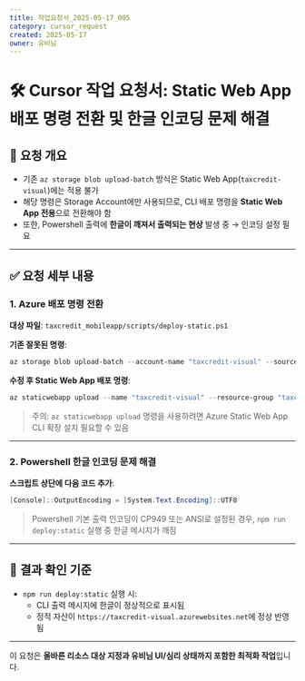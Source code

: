 ```yaml
---
title: 작업요청서_2025-05-17_005
category: cursor_request
created: 2025-05-17
owner: 유비님
---
```


# 🛠️ Cursor 작업 요청서: Static Web App 배포 명령 전환 및 한글 인코딩 문제 해결

## 📌 요청 개요

- 기존 `az storage blob upload-batch` 방식은 Static Web App(`taxcredit-visual`)에는 적용 불가
- 해당 명령은 Storage Account에만 사용되므로, CLI 배포 명령을 **Static Web App 전용**으로 전환해야 함
- 또한, Powershell 출력에 **한글이 깨져서 출력되는 현상** 발생 중 → 인코딩 설정 필요

---

## ✅ 요청 세부 내용

### 1. Azure 배포 명령 전환

**대상 파일**: `taxcredit_mobileapp/scripts/deploy-static.ps1`

**기존 잘못된 명령**:
```powershell
az storage blob upload-batch --account-name "taxcredit-visual" --source $buildPath --destination '$web' --overwrite
```

**수정 후 Static Web App 배포 명령**:
```powershell
az staticwebapp upload --name "taxcredit-visual" --resource-group "taxcredit-rg" --source $buildPath
```

> 주의: `az staticwebapp upload` 명령을 사용하려면 Azure Static Web App CLI 확장 설치 필요할 수 있음

---

### 2. Powershell 한글 인코딩 문제 해결

**스크립트 상단에 다음 코드 추가**:
```powershell
[Console]::OutputEncoding = [System.Text.Encoding]::UTF8
```

> Powershell 기본 출력 인코딩이 CP949 또는 ANSI로 설정된 경우, `npm run deploy:static` 실행 중 한글 메시지가 깨짐

---

## 🧩 결과 확인 기준

- `npm run deploy:static` 실행 시:
  - CLI 출력 메시지에 한글이 정상적으로 표시됨
  - 정적 자산이 `https://taxcredit-visual.azurewebsites.net`에 정상 반영됨

---

이 요청은 **올바른 리소스 대상 지정과 유비님 UI/심리 상태까지 포함한 최적화 작업**입니다.
